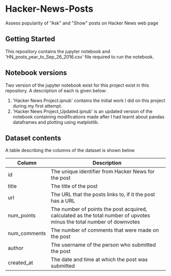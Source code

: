 # Hacker-News-Posts
Assess popularity of "Ask" and "Show" posts on Hacker News web page

## Getting Started
This repository contains the jupyter notebook and 'HN_posts_year_to_Sep_26_2016.csv' file required to run the notebook.

## Notebook versions
Two version of the jupyter notebook exist for this project exist in this repository. A description of each is given below:
1. 'Hacker News Project.ipnub' contains the initial work I did on this project during my first attempt. 
2. 'Hacker News Project_Updated.ipnub' is an updated version of the notebook containing modifications made after I had learnt about pandas dataframes and plotting using matplotlib.

## Dataset contents
A table describing the columns of the dataset is shown below

Column|Description
---|---
id|The unique identifier from Hacker News for the post
title|The title of the post
url|The URL that the posts links to, if it the post has a URL
num_points|The number of points the post acquired, calculated as the total number of upvotes minus the total number of downvotes
num_comments|The number of comments that were made on the post
author|The username of the person who submitted the post
created_at|The date and time at which the post was submitted


